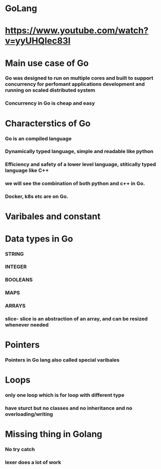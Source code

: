 # GoLang

# https://www.youtube.com/watch?v=yyUHQIec83I

# Main use case of Go

### Go was designed to run on multiple cores and built to support concurrency for perfomant applications development and running on scaled distributed system

### Concurrency in Go is cheap and easy

# Characterstics of Go

### Go is an compiled language

### **Dynamically typed language**, simple and readable like python

### Efficiency and safety of a lower level language, stitically typed language like C++

### we will see the combination of both python and c++ in Go.

### Docker, k8s etc are on Go.

# Varibales and constant

# Data types in Go

### STRING

### INTEGER

### BOOLEANS

### MAPS

### ARRAYS

### slice- slice is an abstraction of an array, and can be resized whenever needed

# Pointers

### Pointers in Go lang also called special varibales

# Loops

### only one loop which is for loop with different type

### have sturct but no classes and no inheritance and no overloading/writing

# Missing thing in Golang

### No try catch

### lexer does a lot of work
